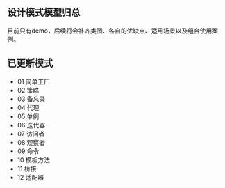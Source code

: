 ## 设计模式模型归总
目前只有demo，后续将会补齐类图、各自的优缺点、适用场景以及组合使用案例。
## 已更新模式
- 01 简单工厂
- 02 策略
- 03 备忘录
- 04 代理
- 05 单例
- 06 迭代器
- 07 访问者
- 08 观察者
- 09 命令
- 10 模板方法
- 11 桥接
- 12 适配器
